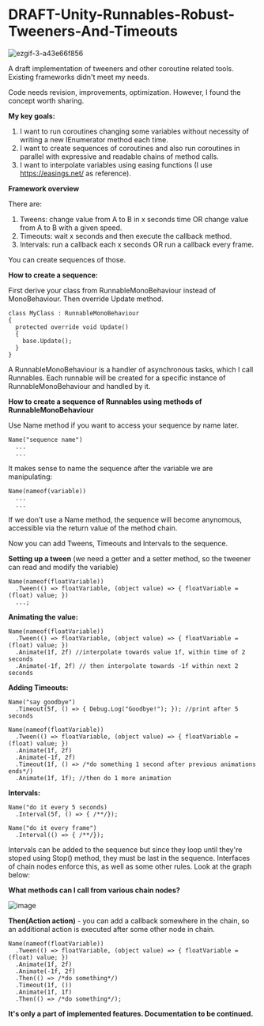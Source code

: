 # DRAFT-Unity-Runnables-Robust-Tweeners-And-Timeouts
![ezgif-3-a43e66f856](https://github.com/michaladamcichy/DRAFT-Unity-Runnables-Robust-Tweeners-And-Timeouts/assets/33597927/8dd841fc-608f-4aa0-9eef-ae353374f3f0)

A draft implementation of tweeners and other coroutine related tools. Existing frameworks didn't meet my needs.

Code needs revision, improvements, optimization. However, I found the concept worth sharing.

**My key goals:**

1. I want to run coroutines changing some variables without necessity of writing a new IEnumerator method each time.
2. I want to create sequences of coroutines and also run coroutines in parallel with expressive and readable chains of method calls.
3. I want to interpolate variables using easing functions (I use https://easings.net/ as reference).

**Framework overview**

There are:
1. Tweens: change value from A to B in x seconds time OR change value from A to B with a given speed.
2. Timeouts: wait x seconds and then execute the callback method.
3. Intervals: run a callback each x seconds OR run a callback every frame.

You can create sequences of those.

**How to create a sequence:**

First derive your class from RunnableMonoBehaviour instead of MonoBehaviour.
Then override Update method.

```
class MyClass : RunnableMonoBehaviour
{
  protected override void Update()
  {
    base.Update();
  }
}
```
A RunnableMonoBehaviour is a handler of asynchronous tasks, which I call Runnables.
Each runnable will be created for a specific instance of RunnableMonoBehaviour and handled by it.


**How to create a sequence of Runnables using methods of RunnableMonoBehaviour**

Use Name method if you want to access your sequence by name later.

```
Name("sequence name")
  ...
  ...
```
It makes sense to name the sequence after the variable we are manipulating:
```
Name(nameof(variable))
  ...
  ...
```
If we don't use a Name method, the sequence will become anynomous, accessible via the return value of the method chain.

Now you can add Tweens, Timeouts and Intervals to the sequence.

**Setting up a tween** (we need a getter and a setter method, so the tweener can read and modify the variable)
```
Name(nameof(floatVariable))
  .Tween(() => floatVariable, (object value) => { floatVariable = (float) value; })
  ...;
```
**Animating the value:**

```  
Name(nameof(floatVariable))
  .Tween(() => floatVariable, (object value) => { floatVariable = (float) value; })
  .Animate(1f, 2f) //interpolate towards value 1f, within time of 2 seconds 
  .Animate(-1f, 2f) // then interpolate towards -1f within next 2 seconds
```

**Adding Timeouts:**

```
Name("say goodbye")
  .Timeout(5f, () => { Debug.Log("Goodbye!"); }); //print after 5 seconds
```
```
Name(nameof(floatVariable))
  .Tween(() => floatVariable, (object value) => { floatVariable = (float) value; })
  .Animate(1f, 2f) 
  .Animate(-1f, 2f) 
  .Timeout(1f, () => /*do something 1 second after previous animations ends*/)
  .Animate(1f, 1f); //then do 1 more animation
```
**Intervals:**

```
Name("do it every 5 seconds)
  .Interval(5f, () => { /**/});
```
```
Name("do it every frame")
  .Interval(() => { /**/});
```

Intervals can be added to the sequence but since they loop until they're stoped using Stop() method, they must be last in the sequence.
Interfaces of chain nodes enforce this, as well as some other rules. Look at the graph below:

**What methods can I call from various chain nodes?**

![image](https://github.com/michaladamcichy/DRAFT-Unity-Runnables-Robust-Tweeners-And-Timeouts/assets/33597927/cb11d45f-887a-47a2-9df4-514194840939)

**Then(Action action)** - you can add a callback somewhere in the chain, so an additional action is executed after some other node in chain.

```
Name(nameof(floatVariable))
  .Tween(() => floatVariable, (object value) => { floatVariable = (float) value; })
  .Animate(1f, 2f) 
  .Animate(-1f, 2f)
  .Then(() => /*do something*/) 
  .Timeout(1f, ())
  .Animate(1f, 1f)
  .Then(() => /*do something*/);
```

**It's only a part of implemented features.
Documentation to be continued.**

